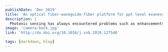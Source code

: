 ```yaml
---
publishDate: 'Dec 2019'
title: 'An optical fiber-waveguide-fiber platform for ppt level evanescent field-based sensing'
description: |
  Photonic sensing has always encountered problems such as enhancements of light-analyte interaction and signal collection efficiency. In this study, we propose an optical fiber-waveguide-fiber (OFWF) sensing platform, which comprises a non-cladded polymer waveguide sandwiched by two multimode optical fibers coaxially fabricated by laser-induced self-written waveguide (LISW) technique. The sensing platform not only provides a highly effective and versatile evanescent field (EF) based probe, but also possesses three orders of magnitude higher sensing signal collection ability than that of microscopic systems. A typical chromophore rhodamine B (Rh B) was used to verify the capability of the sensing platform, and a limit of detection of 10⁻¹² g/ml level in fluorescent measurement was demonstrated without using any enhancement approaches. The sensing platform is compact and low cost, which can be utilised for various highly sensitive photonic sensing applications.
image: 'camera-back.jpg'
link: 'http://dx.doi.org/10.1016/j.snb.2019.127548'

tags: [markdown, blog]
---
```

